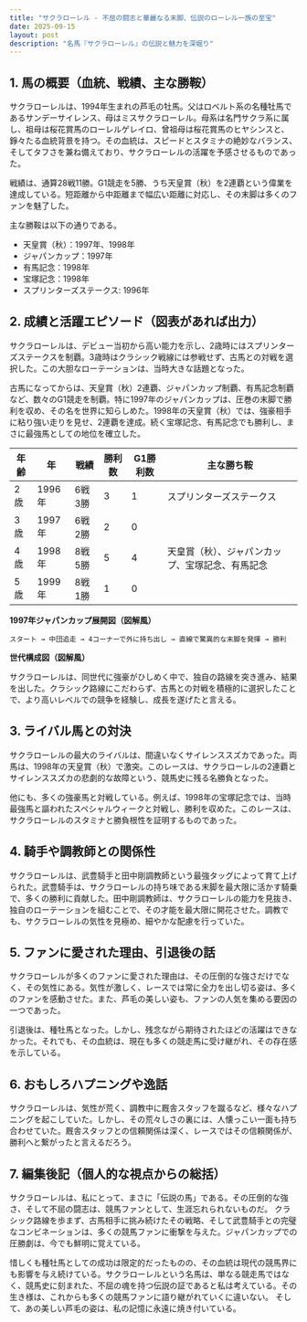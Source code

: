 ```yaml
---
title: "サクラローレル - 不屈の闘志と華麗なる末脚、伝説のローレル一族の至宝"
date: 2025-09-15
layout: post
description: "名馬『サクラローレル』の伝説と魅力を深堀り"
---
```


## 1. 馬の概要（血統、戦績、主な勝鞍）

サクラローレルは、1994年生まれの芦毛の牡馬。父はロベルト系の名種牡馬であるサンデーサイレンス、母はミスサクラローレル。母系は名門サクラ系に属し、祖母は桜花賞馬のローレルゲレイロ、曾祖母は桜花賞馬のヒヤシンスと、錚々たる血統背景を持つ。その血統は、スピードとスタミナの絶妙なバランス、そしてタフさを兼ね備えており、サクラローレルの活躍を予感させるものであった。

戦績は、通算28戦11勝。G1競走を5勝、うち天皇賞（秋）を2連覇という偉業を達成している。短距離から中距離まで幅広い距離に対応し、その末脚は多くのファンを魅了した。

主な勝鞍は以下の通りである。

* 天皇賞（秋）：1997年、1998年
* ジャパンカップ：1997年
* 有馬記念：1998年
* 宝塚記念：1998年
* スプリンターズステークス: 1996年


## 2. 成績と活躍エピソード（図表があれば出力）

サクラローレルは、デビュー当初から高い能力を示し、2歳時にはスプリンターズステークスを制覇。3歳時はクラシック戦線には参戦せず、古馬との対戦を選択した。この大胆なローテーションは、当時大きな話題となった。

古馬になってからは、天皇賞（秋）2連覇、ジャパンカップ制覇、有馬記念制覇など、数々のG1競走を制覇。特に1997年のジャパンカップは、圧巻の末脚で勝利を収め、その名を世界に知らしめた。1998年の天皇賞（秋）では、強豪相手に粘り強い走りを見せ、2連覇を達成。続く宝塚記念、有馬記念でも勝利し、まさに最強馬としての地位を確立した。

| 年齢 | 年 | 戦績 | 勝利数 | G1勝利数 | 主な勝ち鞍 |
|---|---|---|---|---|---|
| 2歳 | 1996年 | 6戦3勝 | 3 | 1 | スプリンターズステークス |
| 3歳 | 1997年 | 6戦2勝 | 2 | 0 |  |
| 4歳 | 1998年 | 8戦5勝 | 5 | 4 | 天皇賞（秋）、ジャパンカップ、宝塚記念、有馬記念 |
| 5歳 | 1999年 | 8戦1勝 | 1 | 0 |  |


**1997年ジャパンカップ展開図（図解風）**

```
スタート → 中団追走 → 4コーナーで外に持ち出し → 直線で驚異的な末脚を発揮 → 勝利
```

**世代構成図（図解風）**

サクラローレルは、同世代に強豪がひしめく中で、独自の路線を突き進み、結果を出した。クラシック路線にこだわらず、古馬との対戦を積極的に選択したことで、より高いレベルでの競争を経験し、成長を遂げたと言える。


## 3. ライバル馬との対決

サクラローレルの最大のライバルは、間違いなくサイレンススズカであった。両馬は、1998年の天皇賞（秋）で激突。このレースは、サクラローレルの2連覇とサイレンススズカの悲劇的な故障という、競馬史に残る名勝負となった。

他にも、多くの強豪馬と対戦している。例えば、1998年の宝塚記念では、当時最強馬と謳われたスペシャルウィークと対戦し、勝利を収めた。このレースは、サクラローレルのスタミナと勝負根性を証明するものであった。


## 4. 騎手や調教師との関係性

サクラローレルは、武豊騎手と田中剛調教師という最強タッグによって育て上げられた。武豊騎手は、サクラローレルの持ち味である末脚を最大限に活かす騎乗で、多くの勝利に貢献した。田中剛調教師は、サクラローレルの能力を見抜き、独自のローテーションを組むことで、その才能を最大限に開花させた。調教でも、サクラローレルの気性を見極め、細やかな配慮を行っていた。


## 5. ファンに愛された理由、引退後の話

サクラローレルが多くのファンに愛された理由は、その圧倒的な強さだけでなく、その気性にある。気性が激しく、レースでは常に全力を出し切る姿は、多くのファンを感動させた。また、芦毛の美しい姿も、ファンの人気を集める要因の一つであった。

引退後は、種牡馬となった。しかし、残念ながら期待されたほどの活躍はできなかった。それでも、その血統は、現在も多くの競走馬に受け継がれ、その存在感を示している。


## 6. おもしろハプニングや逸話

サクラローレルは、気性が荒く、調教中に厩舎スタッフを蹴るなど、様々なハプニングを起こしていた。しかし、その荒々しさの裏には、人懐っこい一面も持ち合わせていた。厩舎スタッフとの信頼関係は深く、レースではその信頼関係が、勝利へと繋がったと言えるだろう。


## 7. 編集後記（個人的な視点からの総括）

サクラローレルは、私にとって、まさに「伝説の馬」である。その圧倒的な強さ、そして不屈の闘志は、競馬ファンとして、生涯忘れられないものだ。  クラシック路線を歩まず、古馬相手に挑み続けたその戦略、そして武豊騎手との完璧なコンビネーションは、多くの競馬ファンに衝撃を与えた。ジャパンカップでの圧勝劇は、今でも鮮明に覚えている。

惜しくも種牡馬としての成功は限定的だったものの、その血統は現代の競馬界にも影響を与え続けている。サクラローレルという名馬は、単なる競走馬ではなく、競馬史に刻まれた、不屈の魂を持つ伝説の証であると私は考えている。その生き様は、これからも多くの競馬ファンに語り継がれていくに違いない。  そして、あの美しい芦毛の姿は、私の記憶に永遠に焼き付いている。

